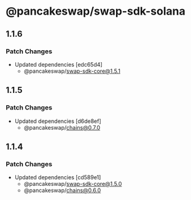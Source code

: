 # @pancakeswap/swap-sdk-solana

## 1.1.6

### Patch Changes

- Updated dependencies [edc65d4]
  - @pancakeswap/swap-sdk-core@1.5.1

## 1.1.5

### Patch Changes

- Updated dependencies [d6de8ef]
  - @pancakeswap/chains@0.7.0

## 1.1.4

### Patch Changes

- Updated dependencies [cd589e1]
  - @pancakeswap/swap-sdk-core@1.5.0
  - @pancakeswap/chains@0.6.0
